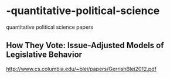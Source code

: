 # -quantitative-political-science
 quantitative political science papers


## How They Vote: Issue-Adjusted Models of Legislative Behavior
http://www.cs.columbia.edu/~blei/papers/GerrishBlei2012.pdf
